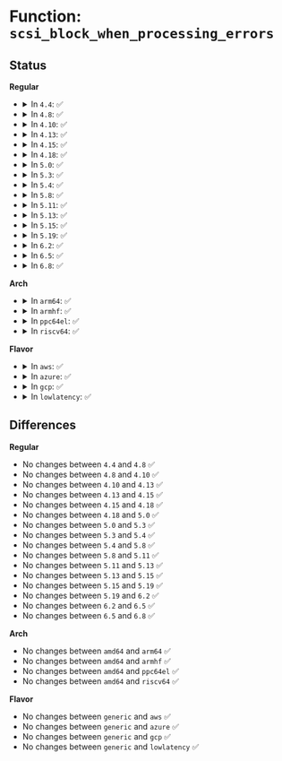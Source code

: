 # Function: <code>scsi_block_when_processing_errors</code>

## Status
<b>Regular</b>
<ul>
<li>
<details>
<summary>In <code>4.4</code>: ✅</summary>

```c
int scsi_block_when_processing_errors(struct scsi_device *sdev);
```

**Collision:** Unique Global

**Inline:** No

**Transformation:** False

**Instances:**

```
In drivers/scsi/scsi_error.c (ffffffff815aba10)
Location: drivers/scsi/scsi_error.c:311
Inline: False
Direct callers:
  - drivers/scsi/sd.c:sd_release
  - drivers/scsi/sd.c:sd_open
  - drivers/scsi/sd.c:sd_open
  - drivers/scsi/sd.c:sd_check_events
  - drivers/scsi/sr.c:sr_open
  - drivers/scsi/sr_ioctl.c:sr_do_ioctl
  - drivers/scsi/sg.c:sg_open
  - drivers/scsi/sg.c:sg_ioctl
  - drivers/scsi/sg.c:sg_write
```
**Symbols:**

```
ffffffff815aba10-ffffffff815abb28: scsi_block_when_processing_errors (STB_GLOBAL)
```
</details>
</li>
<li>
<details>
<summary>In <code>4.8</code>: ✅</summary>

```c
int scsi_block_when_processing_errors(struct scsi_device *sdev);
```

**Collision:** Unique Global

**Inline:** No

**Transformation:** False

**Instances:**

```
In drivers/scsi/scsi_error.c (ffffffff81603940)
Location: drivers/scsi/scsi_error.c:311
Inline: False
Direct callers:
  - drivers/scsi/sd.c:sd_check_events
  - drivers/scsi/sd.c:sd_release
  - drivers/scsi/sd.c:sd_open
  - drivers/scsi/sd.c:sd_open
  - drivers/scsi/sr.c:sr_open
  - drivers/scsi/sr_ioctl.c:sr_do_ioctl
  - drivers/scsi/sg.c:sg_ioctl
  - drivers/scsi/sg.c:sg_write
  - drivers/scsi/sg.c:sg_open
```
**Symbols:**

```
ffffffff81603940-ffffffff81603a57: scsi_block_when_processing_errors (STB_GLOBAL)
```
</details>
</li>
<li>
<details>
<summary>In <code>4.10</code>: ✅</summary>

```c
int scsi_block_when_processing_errors(struct scsi_device *sdev);
```

**Collision:** Unique Global

**Inline:** No

**Transformation:** False

**Instances:**

```
In drivers/scsi/scsi_error.c (ffffffff81633030)
Location: drivers/scsi/scsi_error.c:311
Inline: False
Direct callers:
  - drivers/scsi/sd.c:sd_check_events
  - drivers/scsi/sd.c:sd_release
  - drivers/scsi/sd.c:sd_open
  - drivers/scsi/sd.c:sd_open
  - drivers/scsi/sr.c:sr_open
  - drivers/scsi/sr_ioctl.c:sr_do_ioctl
  - drivers/scsi/sg.c:sg_ioctl
  - drivers/scsi/sg.c:sg_write
  - drivers/scsi/sg.c:sg_open
```
**Symbols:**

```
ffffffff81633030-ffffffff8163313b: scsi_block_when_processing_errors (STB_GLOBAL)
```
</details>
</li>
<li>
<details>
<summary>In <code>4.13</code>: ✅</summary>

```c
int scsi_block_when_processing_errors(struct scsi_device *sdev);
```

**Collision:** Unique Global

**Inline:** No

**Transformation:** False

**Instances:**

```
In drivers/scsi/scsi_error.c (ffffffff81647dc0)
Location: drivers/scsi/scsi_error.c:296
Inline: False
Direct callers:
  - drivers/scsi/sd.c:sd_check_events
  - drivers/scsi/sd.c:sd_release
  - drivers/scsi/sd.c:sd_open
  - drivers/scsi/sd.c:sd_open
  - drivers/scsi/sr.c:sr_open
  - drivers/scsi/sr_ioctl.c:sr_do_ioctl
  - drivers/scsi/sg.c:sg_ioctl
  - drivers/scsi/sg.c:sg_write
  - drivers/scsi/sg.c:sg_open
```
**Symbols:**

```
ffffffff81647dc0-ffffffff81647ec8: scsi_block_when_processing_errors (STB_GLOBAL)
```
</details>
</li>
<li>
<details>
<summary>In <code>4.15</code>: ✅</summary>

```c
int scsi_block_when_processing_errors(struct scsi_device *sdev);
```

**Collision:** Unique Global

**Inline:** No

**Transformation:** False

**Instances:**

```
In drivers/scsi/scsi_error.c (ffffffff816b0e40)
Location: drivers/scsi/scsi_error.c:311
Inline: False
Direct callers:
  - drivers/scsi/sd.c:sd_check_events
  - drivers/scsi/sd.c:sd_release
  - drivers/scsi/sd.c:sd_open
  - drivers/scsi/sd.c:sd_open
  - drivers/scsi/sr.c:sr_open
  - drivers/scsi/sr_ioctl.c:sr_do_ioctl
  - drivers/scsi/sg.c:sg_ioctl
  - drivers/scsi/sg.c:sg_write
  - drivers/scsi/sg.c:sg_open
```
**Symbols:**

```
ffffffff816b0e40-ffffffff816b0f48: scsi_block_when_processing_errors (STB_GLOBAL)
```
</details>
</li>
<li>
<details>
<summary>In <code>4.18</code>: ✅</summary>

```c
int scsi_block_when_processing_errors(struct scsi_device *sdev);
```

**Collision:** Unique Global

**Inline:** No

**Transformation:** False

**Instances:**

```
In drivers/scsi/scsi_error.c (ffffffff816ed170)
Location: drivers/scsi/scsi_error.c:333
Inline: False
Direct callers:
  - drivers/scsi/sd.c:sd_check_events
  - drivers/scsi/sd.c:sd_release
  - drivers/scsi/sd.c:sd_open
  - drivers/scsi/sd.c:sd_open
  - drivers/scsi/sr.c:sr_open
  - drivers/scsi/sr_ioctl.c:sr_do_ioctl
  - drivers/scsi/sg.c:sg_ioctl
  - drivers/scsi/sg.c:sg_open
```
**Symbols:**

```
ffffffff816ed170-ffffffff816ed26f: scsi_block_when_processing_errors (STB_GLOBAL)
```
</details>
</li>
<li>
<details>
<summary>In <code>5.0</code>: ✅</summary>

```c
int scsi_block_when_processing_errors(struct scsi_device *sdev);
```

**Collision:** Unique Global

**Inline:** No

**Transformation:** False

**Instances:**

```
In drivers/scsi/scsi_error.c (ffffffff81710cd0)
Location: drivers/scsi/scsi_error.c:333
Inline: False
Direct callers:
  - drivers/scsi/sd.c:sd_check_events
  - drivers/scsi/sd.c:sd_release
  - drivers/scsi/sd.c:sd_open
  - drivers/scsi/sd.c:sd_open
  - drivers/scsi/sr.c:sr_open
  - drivers/scsi/sr_ioctl.c:sr_do_ioctl
  - drivers/scsi/sg.c:sg_ioctl
  - drivers/scsi/sg.c:sg_open
```
**Symbols:**

```
ffffffff81710cd0-ffffffff81710d94: scsi_block_when_processing_errors (STB_GLOBAL)
```
</details>
</li>
<li>
<details>
<summary>In <code>5.3</code>: ✅</summary>

```c
int scsi_block_when_processing_errors(struct scsi_device *sdev);
```

**Collision:** Unique Global

**Inline:** No

**Transformation:** False

**Instances:**

```
In drivers/scsi/scsi_error.c (ffffffff8174c100)
Location: drivers/scsi/scsi_error.c:334
Inline: False
Direct callers:
  - drivers/scsi/sd.c:sd_check_events
  - drivers/scsi/sd.c:sd_release
  - drivers/scsi/sd.c:sd_open
  - drivers/scsi/sd.c:sd_open
  - drivers/scsi/sr.c:sr_open
  - drivers/scsi/sr_ioctl.c:sr_do_ioctl
  - drivers/scsi/sg.c:sg_ioctl
  - drivers/scsi/sg.c:sg_open
```
**Symbols:**

```
ffffffff8174c100-ffffffff8174c1c4: scsi_block_when_processing_errors (STB_GLOBAL)
```
</details>
</li>
<li>
<details>
<summary>In <code>5.4</code>: ✅</summary>

```c
int scsi_block_when_processing_errors(struct scsi_device *sdev);
```

**Collision:** Unique Global

**Inline:** No

**Transformation:** False

**Instances:**

```
In drivers/scsi/scsi_error.c (ffffffff81770280)
Location: drivers/scsi/scsi_error.c:334
Inline: False
Direct callers:
  - drivers/scsi/sd.c:sd_check_events
  - drivers/scsi/sd.c:sd_release
  - drivers/scsi/sd.c:sd_open
  - drivers/scsi/sd.c:sd_open
  - drivers/scsi/sr.c:sr_open
  - drivers/scsi/sr_ioctl.c:sr_do_ioctl
  - drivers/scsi/sg.c:sg_ioctl
  - drivers/scsi/sg.c:sg_open
```
**Symbols:**

```
ffffffff81770280-ffffffff81770344: scsi_block_when_processing_errors (STB_GLOBAL)
```
</details>
</li>
<li>
<details>
<summary>In <code>5.8</code>: ✅</summary>

```c
int scsi_block_when_processing_errors(struct scsi_device *sdev);
```

**Collision:** Unique Global

**Inline:** No

**Transformation:** False

**Instances:**

```
In drivers/scsi/scsi_error.c (ffffffff81831470)
Location: drivers/scsi/scsi_error.c:334
Inline: False
Direct callers:
  - drivers/scsi/sd.c:sd_check_events
  - drivers/scsi/sd.c:sd_release
  - drivers/scsi/sd.c:sd_open
  - drivers/scsi/sd.c:sd_open
  - drivers/scsi/sr.c:sr_open
  - drivers/scsi/sr_ioctl.c:sr_do_ioctl
  - drivers/scsi/sg.c:sg_ioctl_common
  - drivers/scsi/sg.c:sg_open
```
**Symbols:**

```
ffffffff81831470-ffffffff81831538: scsi_block_when_processing_errors (STB_GLOBAL)
```
</details>
</li>
<li>
<details>
<summary>In <code>5.11</code>: ✅</summary>

```c
int scsi_block_when_processing_errors(struct scsi_device *sdev);
```

**Collision:** Unique Global

**Inline:** No

**Transformation:** False

**Instances:**

```
In drivers/scsi/scsi_error.c (ffffffff81842080)
Location: drivers/scsi/scsi_error.c:342
Inline: False
Direct callers:
  - drivers/scsi/sd.c:sd_check_events
  - drivers/scsi/sd.c:sd_release
  - drivers/scsi/sd.c:sd_open
  - drivers/scsi/sd.c:sd_open
  - drivers/scsi/sr.c:sr_open
  - drivers/scsi/sr_ioctl.c:sr_do_ioctl
  - drivers/scsi/sg.c:sg_ioctl_common
  - drivers/scsi/sg.c:sg_open
```
**Symbols:**

```
ffffffff81842080-ffffffff81842148: scsi_block_when_processing_errors (STB_GLOBAL)
```
</details>
</li>
<li>
<details>
<summary>In <code>5.13</code>: ✅</summary>

```c
int scsi_block_when_processing_errors(struct scsi_device *sdev);
```

**Collision:** Unique Global

**Inline:** No

**Transformation:** False

**Instances:**

```
In drivers/scsi/scsi_error.c (ffffffff81825280)
Location: drivers/scsi/scsi_error.c:354
Inline: False
Direct callers:
  - drivers/scsi/sd.c:sd_check_events
  - drivers/scsi/sd.c:sd_release
  - drivers/scsi/sd.c:sd_open
  - drivers/scsi/sd.c:sd_open
  - drivers/scsi/sr.c:sr_open
  - drivers/scsi/sr_ioctl.c:sr_do_ioctl
  - drivers/scsi/sg.c:sg_ioctl_common
  - drivers/scsi/sg.c:sg_open
```
**Symbols:**

```
ffffffff81825280-ffffffff8182534d: scsi_block_when_processing_errors (STB_GLOBAL)
```
</details>
</li>
<li>
<details>
<summary>In <code>5.15</code>: ✅</summary>

```c
int scsi_block_when_processing_errors(struct scsi_device *sdev);
```

**Collision:** Unique Global

**Inline:** No

**Transformation:** False

**Instances:**

```
In drivers/scsi/scsi_error.c (ffffffff818b0b00)
Location: drivers/scsi/scsi_error.c:379
Inline: False
Direct callers:
  - drivers/scsi/sd.c:sd_check_events
  - drivers/scsi/sd.c:sd_release
  - drivers/scsi/sd.c:sd_open
  - drivers/scsi/sd.c:sd_open
  - drivers/scsi/sr.c:sr_open
  - drivers/scsi/sr_ioctl.c:sr_do_ioctl
  - drivers/scsi/sg.c:sg_ioctl_common
  - drivers/scsi/sg.c:sg_open
```
**Symbols:**

```
ffffffff818b0b00-ffffffff818b0bd0: scsi_block_when_processing_errors (STB_GLOBAL)
```
</details>
</li>
<li>
<details>
<summary>In <code>5.19</code>: ✅</summary>

```c
int scsi_block_when_processing_errors(struct scsi_device *sdev);
```

**Collision:** Unique Global

**Inline:** No

**Transformation:** False

**Instances:**

```
In drivers/scsi/scsi_error.c (ffffffff819fad50)
Location: drivers/scsi/scsi_error.c:378
Inline: False
Direct callers:
  - drivers/scsi/scsi_ioctl.c:scsi_ioctl_block_when_processing_errors
  - drivers/scsi/sd.c:sd_check_events
  - drivers/scsi/sd.c:sd_release
  - drivers/scsi/sd.c:sd_open
  - drivers/scsi/sd.c:sd_open
  - drivers/scsi/sr.c:sr_open
  - drivers/scsi/sr_ioctl.c:sr_do_ioctl
  - drivers/scsi/sg.c:sg_ioctl_common
  - drivers/scsi/sg.c:sg_write
  - drivers/scsi/sg.c:sg_open
```
**Symbols:**

```
ffffffff819fad50-ffffffff819fae4c: scsi_block_when_processing_errors (STB_GLOBAL)
```
</details>
</li>
<li>
<details>
<summary>In <code>6.2</code>: ✅</summary>

```c
int scsi_block_when_processing_errors(struct scsi_device *sdev);
```

**Collision:** Unique Global

**Inline:** No

**Transformation:** False

**Instances:**

```
In drivers/scsi/scsi_error.c (ffffffff81b78dc0)
Location: drivers/scsi/scsi_error.c:382
Inline: False
Direct callers:
  - drivers/scsi/scsi_ioctl.c:scsi_ioctl_block_when_processing_errors
  - drivers/scsi/sd.c:sd_check_events
  - drivers/scsi/sd.c:sd_release
  - drivers/scsi/sd.c:sd_open
  - drivers/scsi/sd.c:sd_open
  - drivers/scsi/sr.c:sr_open
  - drivers/scsi/sr_ioctl.c:sr_do_ioctl
  - drivers/scsi/sg.c:sg_ioctl_common
  - drivers/scsi/sg.c:sg_write
  - drivers/scsi/sg.c:sg_open
```
**Symbols:**

```
ffffffff81b78dc0-ffffffff81b78ebc: scsi_block_when_processing_errors (STB_GLOBAL)
```
</details>
</li>
<li>
<details>
<summary>In <code>6.5</code>: ✅</summary>

```c
int scsi_block_when_processing_errors(struct scsi_device *sdev);
```

**Collision:** Unique Global

**Inline:** No

**Transformation:** False

**Instances:**

```
In drivers/scsi/scsi_error.c (ffffffff81bcca50)
Location: drivers/scsi/scsi_error.c:382
Inline: False
Direct callers:
  - drivers/scsi/scsi_ioctl.c:scsi_ioctl_block_when_processing_errors
  - drivers/scsi/sd.c:sd_check_events
  - drivers/scsi/sd.c:sd_release
  - drivers/scsi/sd.c:sd_open
  - drivers/scsi/sd.c:sd_open
  - drivers/scsi/sr.c:sr_open
  - drivers/scsi/sr_ioctl.c:sr_do_ioctl
  - drivers/scsi/sg.c:sg_ioctl_common
  - drivers/scsi/sg.c:sg_write
  - drivers/scsi/sg.c:sg_open
```
**Symbols:**

```
ffffffff81bcca50-ffffffff81bccb4c: scsi_block_when_processing_errors (STB_GLOBAL)
```
</details>
</li>
<li>
<details>
<summary>In <code>6.8</code>: ✅</summary>

```c
int scsi_block_when_processing_errors(struct scsi_device *sdev);
```

**Collision:** Unique Global

**Inline:** No

**Transformation:** False

**Instances:**

```
In drivers/scsi/scsi_error.c (ffffffff81c21680)
Location: drivers/scsi/scsi_error.c:384
Inline: False
Direct callers:
  - drivers/scsi/scsi_ioctl.c:scsi_ioctl_block_when_processing_errors
  - drivers/scsi/sd.c:sd_check_events
  - drivers/scsi/sd.c:sd_release
  - drivers/scsi/sd.c:sd_open
  - drivers/scsi/sd.c:sd_open
  - drivers/scsi/sr.c:sr_open
  - drivers/scsi/sr_ioctl.c:sr_do_ioctl
  - drivers/scsi/sg.c:sg_ioctl_common
  - drivers/scsi/sg.c:sg_write
  - drivers/scsi/sg.c:sg_open
```
**Symbols:**

```
ffffffff81c21680-ffffffff81c2177c: scsi_block_when_processing_errors (STB_GLOBAL)
```
</details>
</li>
</ul>
<b>Arch</b>
<ul>
<li>
<details>
<summary>In <code>arm64</code>: ✅</summary>

```c
int scsi_block_when_processing_errors(struct scsi_device *sdev);
```

**Collision:** Unique Global

**Inline:** No

**Transformation:** False

**Instances:**

```
In drivers/scsi/scsi_error.c (ffff800010971c20)
Location: drivers/scsi/scsi_error.c:334
Inline: False
Direct callers:
  - drivers/scsi/sd.c:sd_check_events
  - drivers/scsi/sd.c:sd_release
  - drivers/scsi/sd.c:sd_open
  - drivers/scsi/sd.c:sd_open
  - drivers/scsi/sr.c:sr_open
  - drivers/scsi/sr_ioctl.c:sr_do_ioctl
  - drivers/scsi/sg.c:sg_ioctl
  - drivers/scsi/sg.c:sg_open
```
**Symbols:**

```
ffff800010971c20-ffff800010971cf4: scsi_block_when_processing_errors (STB_GLOBAL)
```
</details>
</li>
<li>
<details>
<summary>In <code>armhf</code>: ✅</summary>

```c
int scsi_block_when_processing_errors(struct scsi_device *sdev);
```

**Collision:** Unique Global

**Inline:** No

**Transformation:** False

**Instances:**

```
In drivers/scsi/scsi_error.c (c0a4805c)
Location: drivers/scsi/scsi_error.c:334
Inline: False
Direct callers:
  - drivers/scsi/sd.c:sd_check_events
  - drivers/scsi/sd.c:sd_release
  - drivers/scsi/sd.c:sd_open
  - drivers/scsi/sd.c:sd_open
  - drivers/scsi/sr.c:sr_open
  - drivers/scsi/sr_ioctl.c:sr_do_ioctl
  - drivers/scsi/sg.c:sg_ioctl
  - drivers/scsi/sg.c:sg_open
```
**Symbols:**

```
c0a4805c-c0a48140: scsi_block_when_processing_errors (STB_GLOBAL)
```
</details>
</li>
<li>
<details>
<summary>In <code>ppc64el</code>: ✅</summary>

```c
int scsi_block_when_processing_errors(struct scsi_device *sdev);
```

**Collision:** Unique Global

**Inline:** No

**Transformation:** False

**Instances:**

```
In drivers/scsi/scsi_error.c (c000000000a2cfd0)
Location: drivers/scsi/scsi_error.c:334
Inline: False
Direct callers:
  - drivers/scsi/sd.c:sd_check_events
  - drivers/scsi/sd.c:sd_release
  - drivers/scsi/sd.c:sd_open
  - drivers/scsi/sd.c:sd_open
  - drivers/scsi/sr.c:sr_open
  - drivers/scsi/sr_ioctl.c:sr_do_ioctl
  - drivers/scsi/sg.c:sg_ioctl
  - drivers/scsi/sg.c:sg_open
```
**Symbols:**

```
c000000000a2cfd0-c000000000a2d0e4: scsi_block_when_processing_errors (STB_GLOBAL)
```
</details>
</li>
<li>
<details>
<summary>In <code>riscv64</code>: ✅</summary>

```c
int scsi_block_when_processing_errors(struct scsi_device *sdev);
```

**Collision:** Unique Global

**Inline:** No

**Transformation:** False

**Instances:**

```
In drivers/scsi/scsi_error.c (ffffffe0005dc47e)
Location: drivers/scsi/scsi_error.c:334
Inline: False
Direct callers:
  - drivers/scsi/sd.c:sd_check_events
  - drivers/scsi/sd.c:sd_release
  - drivers/scsi/sd.c:sd_open
  - drivers/scsi/sd.c:sd_open
  - drivers/scsi/sr.c:sr_open
  - drivers/scsi/sr_ioctl.c:sr_do_ioctl
  - drivers/scsi/sg.c:sg_ioctl
  - drivers/scsi/sg.c:sg_open
```
**Symbols:**

```
ffffffe0005dc47e-ffffffe0005dc528: scsi_block_when_processing_errors (STB_GLOBAL)
```
</details>
</li>
</ul>
<b>Flavor</b>
<ul>
<li>
<details>
<summary>In <code>aws</code>: ✅</summary>

```c
int scsi_block_when_processing_errors(struct scsi_device *sdev);
```

**Collision:** Unique Global

**Inline:** No

**Transformation:** False

**Instances:**

```
In drivers/scsi/scsi_error.c (ffffffff81724970)
Location: drivers/scsi/scsi_error.c:334
Inline: False
Direct callers:
  - drivers/scsi/sd.c:sd_check_events
  - drivers/scsi/sd.c:sd_release
  - drivers/scsi/sd.c:sd_open
  - drivers/scsi/sd.c:sd_open
  - drivers/scsi/sr.c:sr_open
  - drivers/scsi/sr_ioctl.c:sr_do_ioctl
  - drivers/scsi/sg.c:sg_ioctl
  - drivers/scsi/sg.c:sg_open
```
**Symbols:**

```
ffffffff81724970-ffffffff81724a34: scsi_block_when_processing_errors (STB_GLOBAL)
```
</details>
</li>
<li>
<details>
<summary>In <code>azure</code>: ✅</summary>

```c
int scsi_block_when_processing_errors(struct scsi_device *sdev);
```

**Collision:** Unique Global

**Inline:** No

**Transformation:** False

**Instances:**

```
In drivers/scsi/scsi_error.c (ffffffff816fdda0)
Location: drivers/scsi/scsi_error.c:334
Inline: False
Direct callers:
  - drivers/scsi/sd.c:sd_check_events
  - drivers/scsi/sd.c:sd_release
  - drivers/scsi/sd.c:sd_open
  - drivers/scsi/sd.c:sd_open
  - drivers/scsi/sr.c:sr_open
  - drivers/scsi/sr_ioctl.c:sr_do_ioctl
  - drivers/scsi/sg.c:sg_ioctl
  - drivers/scsi/sg.c:sg_open
```
**Symbols:**

```
ffffffff816fdda0-ffffffff816fde64: scsi_block_when_processing_errors (STB_GLOBAL)
```
</details>
</li>
<li>
<details>
<summary>In <code>gcp</code>: ✅</summary>

```c
int scsi_block_when_processing_errors(struct scsi_device *sdev);
```

**Collision:** Unique Global

**Inline:** No

**Transformation:** False

**Instances:**

```
In drivers/scsi/scsi_error.c (ffffffff81763740)
Location: drivers/scsi/scsi_error.c:334
Inline: False
Direct callers:
  - drivers/scsi/sd.c:sd_check_events
  - drivers/scsi/sd.c:sd_release
  - drivers/scsi/sd.c:sd_open
  - drivers/scsi/sd.c:sd_open
  - drivers/scsi/sr.c:sr_open
  - drivers/scsi/sr_ioctl.c:sr_do_ioctl
  - drivers/scsi/sg.c:sg_ioctl
  - drivers/scsi/sg.c:sg_open
```
**Symbols:**

```
ffffffff81763740-ffffffff81763804: scsi_block_when_processing_errors (STB_GLOBAL)
```
</details>
</li>
<li>
<details>
<summary>In <code>lowlatency</code>: ✅</summary>

```c
int scsi_block_when_processing_errors(struct scsi_device *sdev);
```

**Collision:** Unique Global

**Inline:** No

**Transformation:** False

**Instances:**

```
In drivers/scsi/scsi_error.c (ffffffff8177eda0)
Location: drivers/scsi/scsi_error.c:334
Inline: False
Direct callers:
  - drivers/scsi/sd.c:sd_check_events
  - drivers/scsi/sd.c:sd_release
  - drivers/scsi/sd.c:sd_open
  - drivers/scsi/sd.c:sd_open
  - drivers/scsi/sr.c:sr_open
  - drivers/scsi/sr_ioctl.c:sr_do_ioctl
  - drivers/scsi/sg.c:sg_ioctl
  - drivers/scsi/sg.c:sg_open
```
**Symbols:**

```
ffffffff8177eda0-ffffffff8177ee5f: scsi_block_when_processing_errors (STB_GLOBAL)
```
</details>
</li>
</ul>

## Differences
<b>Regular</b>
<ul>
<li>
No changes between <code>4.4</code> and <code>4.8</code> ✅
</li>
<li>
No changes between <code>4.8</code> and <code>4.10</code> ✅
</li>
<li>
No changes between <code>4.10</code> and <code>4.13</code> ✅
</li>
<li>
No changes between <code>4.13</code> and <code>4.15</code> ✅
</li>
<li>
No changes between <code>4.15</code> and <code>4.18</code> ✅
</li>
<li>
No changes between <code>4.18</code> and <code>5.0</code> ✅
</li>
<li>
No changes between <code>5.0</code> and <code>5.3</code> ✅
</li>
<li>
No changes between <code>5.3</code> and <code>5.4</code> ✅
</li>
<li>
No changes between <code>5.4</code> and <code>5.8</code> ✅
</li>
<li>
No changes between <code>5.8</code> and <code>5.11</code> ✅
</li>
<li>
No changes between <code>5.11</code> and <code>5.13</code> ✅
</li>
<li>
No changes between <code>5.13</code> and <code>5.15</code> ✅
</li>
<li>
No changes between <code>5.15</code> and <code>5.19</code> ✅
</li>
<li>
No changes between <code>5.19</code> and <code>6.2</code> ✅
</li>
<li>
No changes between <code>6.2</code> and <code>6.5</code> ✅
</li>
<li>
No changes between <code>6.5</code> and <code>6.8</code> ✅
</li>
</ul>
<b>Arch</b>
<ul>
<li>
No changes between <code>amd64</code> and <code>arm64</code> ✅
</li>
<li>
No changes between <code>amd64</code> and <code>armhf</code> ✅
</li>
<li>
No changes between <code>amd64</code> and <code>ppc64el</code> ✅
</li>
<li>
No changes between <code>amd64</code> and <code>riscv64</code> ✅
</li>
</ul>
<b>Flavor</b>
<ul>
<li>
No changes between <code>generic</code> and <code>aws</code> ✅
</li>
<li>
No changes between <code>generic</code> and <code>azure</code> ✅
</li>
<li>
No changes between <code>generic</code> and <code>gcp</code> ✅
</li>
<li>
No changes between <code>generic</code> and <code>lowlatency</code> ✅
</li>
</ul>
